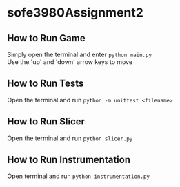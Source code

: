 # sofe3980Assignment2

## How to Run Game
Simply open the terminal and enter `python main.py`  
Use the 'up' and 'down' arrow keys to move  

## How to Run Tests
Open the terminal and run `python -m unittest <filename>`

## How to Run Slicer
Open the terminal and run `python slicer.py`

## How to Run Instrumentation
Open terminal and run `python instrumentation.py`
